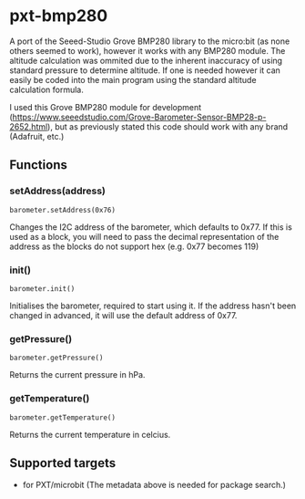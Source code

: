 # pxt-bmp280

A port of the Seeed-Studio Grove BMP280 library to the micro:bit (as none others seemed to work), however it works with any BMP280 module. The altitude calculation was ommited due to the inherent inaccuracy of using standard pressure to determine altitude. If one is needed however it can easily be coded into the main program using the standard altitude calculation formula.

I used this Grove BMP280 module for development (https://www.seeedstudio.com/Grove-Barometer-Sensor-BMP28-p-2652.html), but as previously stated this code should work with any brand (Adafruit, etc.)

## Functions

### setAddress(address)

```
barometer.setAddress(0x76)
```

Changes the I2C address of the barometer, which defaults to 0x77. If this is used as a block, you will need to pass the decimal representation of the address as the blocks do not support hex (e.g. 0x77 becomes 119)

### init()

```
barometer.init()
```

Initialises the barometer, required to start using it. If the address hasn't been changed in advanced, it will use the default address of 0x77.

### getPressure()

```
barometer.getPressure()
```

Returns the current pressure in hPa.

### getTemperature()

```
barometer.getTemperature()
```

Returns the current temperature in celcius.

## Supported targets

* for PXT/microbit
(The metadata above is needed for package search.)


